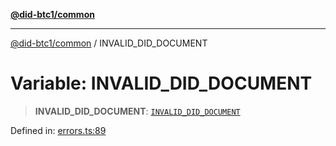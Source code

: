 [**@did-btc1/common**](../README.md)

***

[@did-btc1/common](../globals.md) / INVALID\_DID\_DOCUMENT

# Variable: INVALID\_DID\_DOCUMENT

> **INVALID\_DID\_DOCUMENT**: [`INVALID_DID_DOCUMENT`](../enumerations/Btc1ErrorCode.md#invalid_did_document)

Defined in: [errors.ts:89](https://github.com/dcdpr/did-btc1-js/blob/4ab6f9915d95beed9bc633644c9db1539395f512/packages/common/src/errors.ts#L89)
